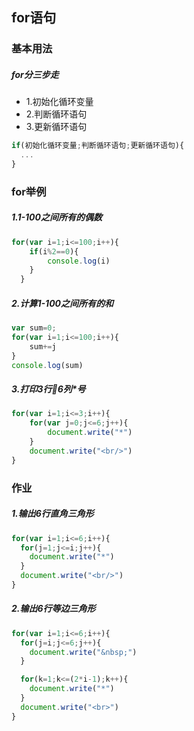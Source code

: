 ## for语句
### 基本用法

##### for分三步走
* 1.初始化循环变量
* 2.判断循环语句
* 3.更新循环语句

```javascript
if(初始化循环变量;判断循环语句;更新循环语句){
  ...
}
```

### for举例
##### 1.1-100之间所有的偶数
```javascript
for(var i=1;i<=100;i++){
  	if(i%2==0){
  		console.log(i)
  	}
  }
```

##### 2.计算1-100之间所有的和
```javascript
var sum=0;
for(var i=1;i<=100;i++){
	sum+=j
}
console.log(sum)
```

##### 3.打印3行6列*号
```javascript
for(var i=1;i<=3;i++){
	for(var j=0;j<=6;j++){
		document.write("*")
	}
	document.write("<br/>")
}
```

### 作业
##### 1.输出6行直角三角形
```javascript
for(var i=1;i<=6;i++){
  for(j=1;j<=i;j++){
    document.write("*")
  }
  document.write("<br/>")
}
```

##### 2.输出6行等边三角形
```javascript
for(var i=1;i<=6;i++){
  for(j=i;j<=6;j++){
    document.write("&nbsp;")
  }

  for(k=1;k<=(2*i-1);k++){
    document.write("*")
  }
  document.write("<br>")
}
```
